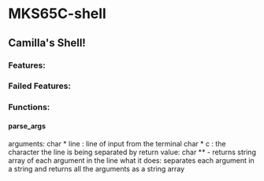 # MKS65C-shell
## Camilla's Shell!
### Features:

### Failed Features:
### Functions:
#### parse_args
 arguments:
   char * line : line of input from the terminal
   char * c    : the character the line is being separated by
 return value:
   char ** - returns string array of each argument in the line
 what it does:
   separates each argument in a string and returns all the arguments as a string array
